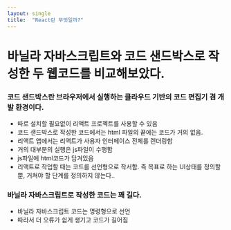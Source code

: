 ```yaml
---
layout: single
title:  "React란 무엇일까?"
---
```


# 바닐라 자바스크립트와 코드 샌드박스로 작성한 두 웹코드를 비교해보았다.

### 코드 샌드박스란 브라우저에서 실행하는 클라우드 기반의 코드 편집기 겸 개발 환경이다.
- 따로 설치할 필요없이 리액트 프로젝트를 사용할 수 있음
- 코드 샌드박스로 작성한 코드에서는 html 파일의 끝에는 코드가 거의 없음.
- 리액트 앱에서는 리액트가 사용자 인터페이스 전체를 렌더링함
- 거의 대부분의 실행은 js파일이 수행함
- js파일에 html코드가 담겨있음
- 리액트로 작업할 때는 코드를 선언형으로 작서함. 즉 목표로 하는 UI상태를 정의할 뿐, 거쳐야 할 단계를 정의하지 않는다..

### 바닐라 자바스크립트로 작성한 코드는 꽤 길다.
- 바닐라 자바스크립트 코드는 명령형으로 선언
-  따라서 더 오류가 쉽게 생기고 코드가 길어짐
